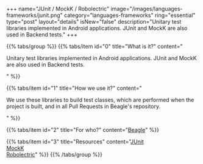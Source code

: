 +++
name="JUnit / MockK / Robolectric"
image="/images/languages-frameworks/junit.png"
category="languages-frameworks"
ring="essential"
type="post"
layout="details"
isNew="false"
description="Unitary test libraries implemented in Android applications. JUnit and MockK are also used in Backend tests."
+++

{{% tabs/group %}}
  {{% tabs/item id="0" title="What is it?" content="<p>Unitary test libraries implemented in Android applications. JUnit and MockK are also used in Backend tests.</p>" %}}

  {{% tabs/item id="1" title="How we use it?" content="<p>We use these libraries to build test classes, which are performed when the project is built, and in all Pull Requests in Beagle's repository.</p>" %}}

  {{% tabs/item id="2" title="For who?" content="<a href='https://usebeagle.io/' target='_blank'>Beagle</a>" %}}

  {{% tabs/item id="3" title="Resources" content="<a href='https://junit.org/junit5/ ' target='_blank'>JUnit</a><br /><a href='https://mockk.io/ ' target='_blank'>MockK</a><br /><a href='http://robolectric.org/ ' target='_blank'>Robolectric</a>" %}}
{{% /tabs/group %}}
